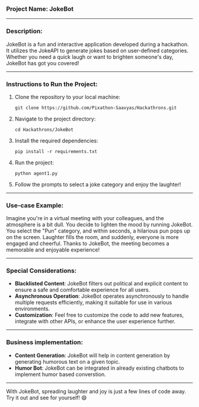 ### Project Name: JokeBot

---

### Description:
JokeBot is a fun and interactive application developed during a hackathon. It utilizes the JokeAPI to generate jokes based on user-defined categories. Whether you need a quick laugh or want to brighten someone's day, JokeBot has got you covered!

---

### Instructions to Run the Project:

1. Clone the repository to your local machine:

   ```
   git clone https://github.com/Pixathon-Saavyas/Hackathrons.git
   ```

2. Navigate to the project directory:

   ```
   cd Hackathrons/JokeBot
   ```

3. Install the required dependencies:

   ```
   pip install -r requirements.txt
   ```

4. Run the project:

   ```
   python agent1.py
   ```

5. Follow the prompts to select a joke category and enjoy the laughter!

---

### Use-case Example:

Imagine you're in a virtual meeting with your colleagues, and the atmosphere is a bit dull. You decide to lighten the mood by running JokeBot. You select the "Pun" category, and within seconds, a hilarious pun pops up on the screen. Laughter fills the room, and suddenly, everyone is more engaged and cheerful. Thanks to JokeBot, the meeting becomes a memorable and enjoyable experience!

---

### Special Considerations:

- **Blacklisted Content**: JokeBot filters out political and explicit content to ensure a safe and comfortable experience for all users.
- **Asynchronous Operation**: JokeBot operates asynchronously to handle multiple requests efficiently, making it suitable for use in various environments.
- **Customization**: Feel free to customize the code to add new features, integrate with other APIs, or enhance the user experience further.

---
### Business implementation:
- **Content Generation**: JokeBot will help in content generation by generating humorous text on a given topic.
- **Humor Bot**: JokeBot can be integrated  in already existing chatbots to implement humor based converstion.
---

With JokeBot, spreading laughter and joy is just a few lines of code away. Try it out and see for yourself! 😄